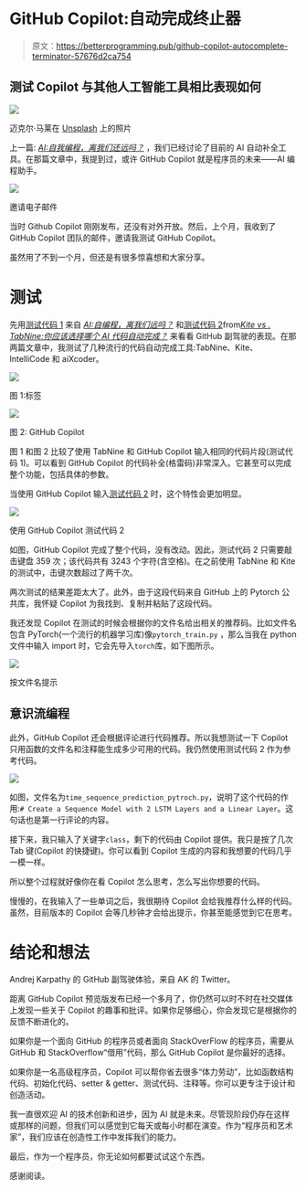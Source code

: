 # GitHub Copilot:自动完成终止器

> 原文：<https://betterprogramming.pub/github-copilot-autocomplete-terminator-57676d2ca754>

## 测试 Copilot 与其他人工智能工具相比表现如何

![](img/cdcfe0a77673d78204f159e7c91c445d.png)

迈克尔·马莱在 [Unsplash](https://unsplash.com?utm_source=medium&utm_medium=referral) 上的照片

上一篇: [*AI:自我编程，离我们还远吗？*](https://saneryee-studio.medium.com/ai-self-programming-is-it-far-from-us-66e58afca3c9) ，我们已经讨论了目前的 AI 自动补全工具。在那篇文章中，我提到过，或许 GitHub Copilot 就是程序员的未来——AI 编程助手。

![](img/0e80c64212fcbed94f7102851b355884.png)

邀请电子邮件

当时 Github Copilot 刚刚发布，还没有对外开放。然后，上个月，我收到了 GitHub Copilot 团队的邮件，邀请我测试 GitHub Copilot。

虽然用了不到一个月，但还是有很多惊喜想和大家分享。

# 测试

先用[测试代码 1](https://gist.github.com/gsangeryee/be201aa7f2656ed6426d71082862141e#file-test_code-py) 来自 [*AI:自编程，离我们远吗？*](https://saneryee-studio.medium.com/ai-self-programming-is-it-far-from-us-66e58afca3c9) 和[测试代码 2](https://github.com/pytorch/examples/blob/master/time_sequence_prediction/train.py)from[*Kite vs . TabNine:你应该选择哪个 AI 代码自动完成？*](https://medium.com/swlh/kite-vs-tabnine-which-ai-code-autocomplete-should-you-choose-eb6eba85c3a6) 来看看 GitHub 副驾驶的表现。在那两篇文章中，我测试了几种流行的代码自动完成工具:TabNine、Kite、IntelliCode 和 aiXcoder。

![](img/8cfec0ee30264dba32db386ef0db96e4.png)

图 1:标签

![](img/a0b422cbe0584e1e259fa7f485cd3da1.png)

图 2: GitHub Copilot

图 1 和图 2 比较了使用 TabNine 和 GitHub Copilot 输入相同的代码片段(测试代码 1)。可以看到 GitHub Copilot 的代码补全(格雷码)非常深入。它甚至可以完成整个功能，包括具体的参数。

当使用 GitHub Copilot 输入[测试代码 2](https://github.com/pytorch/examples/blob/master/time_sequence_prediction/train.py) 时，这个特性会更加明显。

![](img/4f5944a74ceeec1c396124397946f8ea.png)

使用 GitHub Copilot 测试代码 2

如图，GitHub Copilot 完成了整个代码，没有改动。因此，测试代码 2 只需要敲击键盘 359 次；该代码共有 3243 个字符(含空格)。在之前使用 TabNine 和 Kite 的测试中，击键次数超过了两千次。

两次测试的结果差距太大了。此外，由于这段代码来自 GitHub 上的 Pytorch 公共库，我怀疑 Copilot 为我找到、复制并粘贴了这段代码。

我还发现 Copilot 在测试的时候会根据你的文件名给出相关的推荐码。比如文件名包含 PyTorch(一个流行的机器学习库)像`pytorch_train.py` ，那么当我在 python 文件中输入 import 时，它会先导入`torch`库，如下图所示。

![](img/c2ea3135d642dec235940cc5f4864dc1.png)

按文件名提示

## 意识流编程

此外，GitHub Copilot 还会根据评论进行代码推荐。所以我想测试一下 Copilot 只用函数的文件名和注释能生成多少可用的代码。我仍然使用测试代码 2 作为参考代码。

![](img/9738579d0bc4a7327cf4dad04d2c6839.png)

如图，文件名为`time_sequence_prediction_pytroch.py`，说明了这个代码的作用:`# Create a Sequence Model with 2 LSTM Layers and a Linear Layer`。这句话也是第一行评论的内容。

接下来，我只输入了关键字`class`，剩下的代码由 Copilot 提供。我只是按了几次 Tab 键(Copilot 的快捷键)。你可以看到 Copilot 生成的内容和我想要的代码几乎一模一样。

所以整个过程就好像你在看 Copilot 怎么思考，怎么写出你想要的代码。

慢慢的，在我输入了一些单词之后，我很期待 Copilot 会给我推荐什么样的代码。虽然，目前版本的 Copilot 会等几秒钟才会给出提示，你甚至能感觉到它在思考。

# 结论和想法

Andrej Karpathy 的 GitHub 副驾驶体验，来自 AK 的 Twitter。

距离 GitHub Copilot 预览版发布已经一个多月了，你仍然可以时不时在社交媒体上发现一些关于 Copilot 的趣事和批评。如果你足够细心，你会发现它是根据你的反馈不断进化的。

如果你是一个面向 GitHub 的程序员或者面向 StackOverFlow 的程序员，需要从 GitHub 和 StackOverflow“借用”代码，那么 GitHub Copilot 是你最好的选择。

如果你是一名高级程序员，Copilot 可以帮你省去很多“体力劳动”，比如函数结构代码、初始化代码、setter & getter、测试代码、注释等。你可以更专注于设计和创造活动。

我一直很欢迎 AI 的技术创新和进步，因为 AI 就是未来。尽管现阶段仍存在这样或那样的问题，但我们可以感觉到它每天或每小时都在演变。作为“程序员和艺术家”，我们应该在创造性工作中发挥我们的能力。

最后，作为一个程序员，你无论如何都要试试这个东西。

感谢阅读。